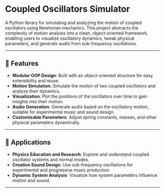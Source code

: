 # Coupled Oscillators Simulator

A Python library for simulating and analyzing the motion of coupled oscillators using Newtonian mechanics. This project abstracts the complexity of motion analysis into a clean, object-oriented framework, enabling users to visualize oscillatory dynamics, tweak physical parameters, and generate audio from sub-frequency oscillations.

---

## 🚀 Features
- **Modular OOP Design**: Built with an object-oriented structure for easy extensibility and reuse.
- **Motion Simulation**: Simulate the motion of two coupled oscillators and analyze their dynamics.
- **Visualization**: Plot the positions of the oscillators over time to gain insights into their motion.
- **Audio Generation**: Generate audio based on the oscillatory motion, suitable for experimental music and sound design.
- **Customizable Parameters**: Adjust spring constants, masses, and other physical parameters dynamically.

---

## 🎯 Applications
- **Physics Education and Research**: Explore and understand coupled oscillator systems and normal modes.
- **Creative Sound Design**: Use sub-frequency oscillations for experimental and progressive music production.
- **Dynamic System Analysis**: Visualize how system parameters influence motion and sound.

---